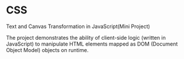# CSS
Text and Canvas Transformation in JavaScript(Mini Project)

The project demonstrates the ability of client-side logic (written 
in JavaScript) to manipulate HTML elements mapped as DOM (Document Object Model) 
objects on runtime.
